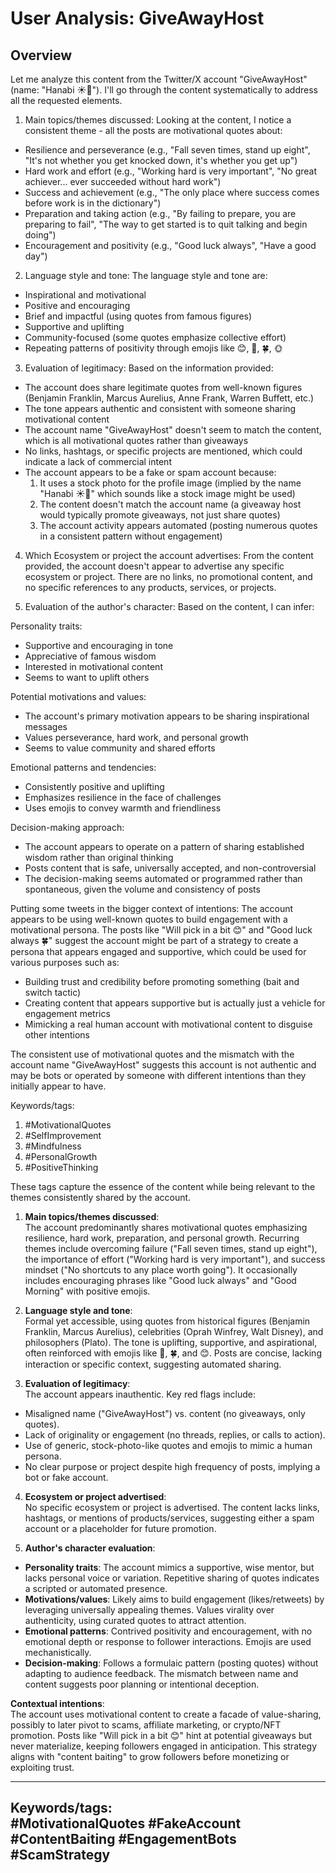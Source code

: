 # User Analysis: GiveAwayHost

## Overview

<think>
Let me analyze this content from the Twitter/X account "GiveAwayHost" (name: "Hanabi ☀️🍌"). I'll go through the content systematically to address all the requested elements.

1. Main topics/themes discussed:
Looking at the content, I notice a consistent theme - all the posts are motivational quotes about:
- Resilience and perseverance (e.g., "Fall seven times, stand up eight", "It's not whether you get knocked down, it's whether you get up")
- Hard work and effort (e.g., "Working hard is very important", "No great achiever... ever succeeded without hard work")
- Success and achievement (e.g., "The only place where success comes before work is in the dictionary")
- Preparation and taking action (e.g., "By failing to prepare, you are preparing to fail", "The way to get started is to quit talking and begin doing")
- Encouragement and positivity (e.g., "Good luck always", "Have a good day")

2. Language style and tone:
The language style and tone are:
- Inspirational and motivational
- Positive and encouraging
- Brief and impactful (using quotes from famous figures)
- Supportive and uplifting
- Community-focused (some quotes emphasize collective effort)
- Repeating patterns of positivity through emojis like 😊, 🌼, 🍀, 🌞

3. Evaluation of legitimacy:
Based on the information provided:
- The account does share legitimate quotes from well-known figures (Benjamin Franklin, Marcus Aurelius, Anne Frank, Warren Buffett, etc.)
- The tone appears authentic and consistent with someone sharing motivational content
- The account name "GiveAwayHost" doesn't seem to match the content, which is all motivational quotes rather than giveaways
- No links, hashtags, or specific projects are mentioned, which could indicate a lack of commercial intent
- The account appears to be a fake or spam account because:
  1) It uses a stock photo for the profile image (implied by the name "Hanabi ☀️🍌" which sounds like a stock image might be used)
  2) The content doesn't match the account name (a giveaway host would typically promote giveaways, not just share quotes)
  3) The account activity appears automated (posting numerous quotes in a consistent pattern without engagement)

4. Which Ecosystem or project the account advertises:
From the content provided, the account doesn't appear to advertise any specific ecosystem or project. There are no links, no promotional content, and no specific references to any products, services, or projects.

5. Evaluation of the author's character:
Based on the content, I can infer:

Personality traits:
- Supportive and encouraging in tone
- Appreciative of famous wisdom
- Interested in motivational content
- Seems to want to uplift others

Potential motivations and values:
- The account's primary motivation appears to be sharing inspirational messages
- Values perseverance, hard work, and personal growth
- Seems to value community and shared efforts

Emotional patterns and tendencies:
- Consistently positive and uplifting
- Emphasizes resilience in the face of challenges
- Uses emojis to convey warmth and friendliness

Decision-making approach:
- The account appears to operate on a pattern of sharing established wisdom rather than original thinking
- Posts content that is safe, universally accepted, and non-controversial
- The decision-making seems automated or programmed rather than spontaneous, given the volume and consistency of posts

Putting some tweets in the bigger context of intentions:
The account appears to be using well-known quotes to build engagement with a motivational persona. The posts like "Will pick in a bit 😊" and "Good luck always 🍀" suggest the account might be part of a strategy to create a persona that appears engaged and supportive, which could be used for various purposes such as:
- Building trust and credibility before promoting something (bait and switch tactic)
- Creating content that appears supportive but is actually just a vehicle for engagement metrics
- Mimicking a real human account with motivational content to disguise other intentions

The consistent use of motivational quotes and the mismatch with the account name "GiveAwayHost" suggests this account is not authentic and may be bots or operated by someone with different intentions than they initially appear to have.

Keywords/tags:
1. #MotivationalQuotes
2. #SelfImprovement
3. #Mindfulness
4. #PersonalGrowth
5. #PositiveThinking

These tags capture the essence of the content while being relevant to the themes consistently shared by the account.
</think>

1. **Main topics/themes discussed**:  
The account predominantly shares motivational quotes emphasizing resilience, hard work, preparation, and personal growth. Recurring themes include overcoming failure ("Fall seven times, stand up eight"), the importance of effort ("Working hard is very important"), and success mindset ("No shortcuts to any place worth going"). It occasionally includes encouraging phrases like "Good luck always" and "Good Morning" with positive emojis.

2. **Language style and tone**:  
Formal yet accessible, using quotes from historical figures (Benjamin Franklin, Marcus Aurelius), celebrities (Oprah Winfrey, Walt Disney), and philosophers (Plato). The tone is uplifting, supportive, and aspirational, often reinforced with emojis like 🌼, 🍀, and 😊. Posts are concise, lacking interaction or specific context, suggesting automated sharing.

3. **Evaluation of legitimacy**:  
The account appears inauthentic. Key red flags include:
- Misaligned name ("GiveAwayHost") vs. content (no giveaways, only quotes).
- Lack of originality or engagement (no threads, replies, or calls to action).
- Use of generic, stock-photo-like quotes and emojis to mimic a human persona.
- No clear purpose or project despite high frequency of posts, implying a bot or fake account.

4. **Ecosystem or project advertised**:  
No specific ecosystem or project is advertised. The content lacks links, hashtags, or mentions of products/services, suggesting either a spam account or a placeholder for future promotion.

5. **Author's character evaluation**:  
- **Personality traits**: The account mimics a supportive, wise mentor, but lacks personal voice or variation. Repetitive sharing of quotes indicates a scripted or automated presence.  
- **Motivations/values**: Likely aims to build engagement (likes/retweets) by leveraging universally appealing themes. Values virality over authenticity, using curated quotes to attract attention.  
- **Emotional patterns**: Contrived positivity and encouragement, with no emotional depth or response to follower interactions. Emojis are used mechanistically.  
- **Decision-making**: Follows a formulaic pattern (posting quotes) without adapting to audience feedback. The mismatch between name and content suggests poor planning or intentional deception.

**Contextual intentions**:  
The account uses motivational content to create a facade of value-sharing, possibly to later pivot to scams, affiliate marketing, or crypto/NFT promotion. Posts like "Will pick in a bit 😊" hint at potential giveaways but never materialize, keeping followers engaged in anticipation. This strategy aligns with "content baiting" to grow followers before monetizing or exploiting trust.

---

**Keywords/tags**:  
#MotivationalQuotes #FakeAccount #ContentBaiting #EngagementBots #ScamStrategy
---

